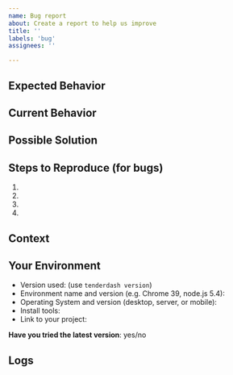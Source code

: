 ```yaml
---
name: Bug report
about: Create a report to help us improve
title: ''
labels: 'bug'
assignees: ''

---
```


<!--- Provide a general summary of the issue in the Title above -->

## Expected Behavior
<!--- Tell us what should happen -->

## Current Behavior
<!--- Tell us what happens instead of the expected behavior -->

## Possible Solution
<!--- Not obligatory, but suggest a fix/reason for the bug or discuss what you have tried -->

## Steps to Reproduce (for bugs)
<!--- Provide a link to a live example, or an unambiguous set of steps to -->
<!--- reproduce this bug. Include code to reproduce, if relevant -->
1.
2.
3.
4.

## Context
<!--- How has this issue affected you? What are you trying to accomplish? -->
<!--- Providing context helps us come up with a solution that is most useful in the real world -->

## Your Environment
<!--- Include as many relevant details about the environment you experienced the bug in -->
* Version used: (use `tenderdash version`)
* Environment name and version (e.g. Chrome 39, node.js 5.4):
* Operating System and version (desktop, server, or mobile):
* Install tools:
* Link to your project:

**Have you tried the latest version**: yes/no

## Logs 
<!--- Paste a small part showing an error (< 10 lines) or link a pastebin, gist, etc. containing more of the log file -->
